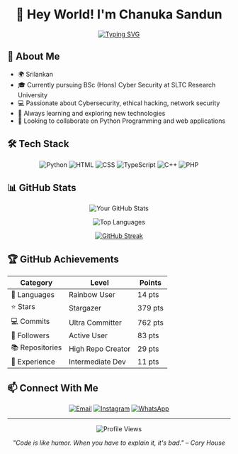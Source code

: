 <div align="center">
  
# 👋 Hey World! I'm Chanuka Sandun

[![Typing SVG](https://readme-typing-svg.herokuapp.com?font=Fira+Code&pause=1000&width=435&lines=Cybersecurity+Enthusiast;Open+Source+Contributor)](https://git.io/typing-svg)

</div>

## 🚀 About Me

- 🌍 Srilankan
- 🎓 Currently pursuing BSc (Hons) Cyber Security at SLTC Research University
- 💻 Passionate about Cybersecurity, ethical hacking, network security
- 🌱 Always learning and exploring new technologies
- 🔭 Looking to collaborate on Python Programming and web applications

## 🛠️ Tech Stack

<div align="center">

![Python](https://img.shields.io/badge/Python-3776AB?style=for-the-badge&logo=python&logoColor=white)
![HTML](https://img.shields.io/badge/HTML5-E34F26?style=for-the-badge&logo=html5&logoColor=white)
![CSS](https://img.shields.io/badge/CSS3-1572B6?style=for-the-badge&logo=css3&logoColor=white)
![TypeScript](https://img.shields.io/badge/TypeScript-007ACC?style=for-the-badge&logo=typescript&logoColor=white)
![C++](https://img.shields.io/badge/C++-00599C?style=for-the-badge&logo=cplusplus&logoColor=white)
![PHP](https://img.shields.io/badge/PHP-777BB4?style=for-the-badge&logo=php&logoColor=white)

</div>

## 📊 GitHub Stats

<div align="center">

![Your GitHub Stats](https://github-readme-stats.vercel.app/api?username=chanuka8&show_icons=true&theme=tokyonight)

![Top Languages](https://github-readme-stats.vercel.app/api/top-langs/?username=chanuka8&layout=compact&theme=tokyonight)

[![GitHub Streak](https://github-readme-streak-stats.herokuapp.com?user=chanuka8&theme=tokyonight)](https://git.io/streak-stats)

</div>

## 🏆 GitHub Achievements

<div align="center">

| Category | Level | Points |
|----------|--------|---------|
| 🌈 Languages | Rainbow User | 14 pts |
| ⭐ Stars | Stargazer | 379 pts |
| 💻 Commits | Ultra Committer | 762 pts |
| 👥 Followers | Active User | 83 pts |
| 📚 Repositories | High Repo Creator | 29 pts |
| 💼 Experience | Intermediate Dev | 11 pts |

</div>

## 📫 Connect With Me

<div align="center">

[![Email](https://img.shields.io/badge/Email-D14836?style=for-the-badge&logo=gmail&logoColor=white)](mailto:chanuka12sandun@gmail.com)
[![Instagram](https://img.shields.io/badge/Instagram-E4405F?style=for-the-badge&logo=instagram&logoColor=white)](https://www.instagram.com/_https://www.instagram.com/chanuka__sandun/profilecard/)
[![WhatsApp](https://img.shields.io/badge/WhatsApp-25D366?style=for-the-badge&logo=whatsapp&logoColor=white)](https://wa.me/+94702200735)

</div>

---

<div align="center">

![Profile Views](https://komarev.com/ghpvc/?username=chanuka8&color=blueviolet)

*"Code is like humor. When you have to explain it, it's bad." – Cory House*

</div>
